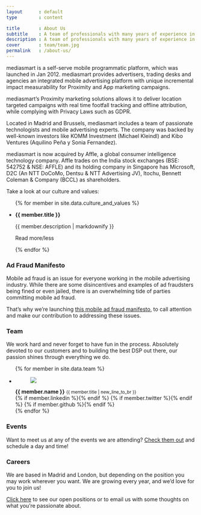 ```yaml
---
layout      : default
type        : content

title       : About Us
subtitle    : A team of professionals with many years of experience in the mobile and digital advertising world striving for innovation and quality of service.
description : A team of professionals with many years of experience in the mobile and digital advertising world striving for innovation and quality of service. We work hard and never forget to have fun in the process. Absolutely devoted to our customers and to building the best mobile DSP out there. Check our photos!
cover       : team/team.jpg
permalink   : /about-us/
---
```


mediasmart is a self-serve mobile programmatic platform, which was launched in Jan 2012. mediasmart provides advertisers, trading desks and agencies an integrated mobile advertising platform with unique incremental impact measurability for Proximity and App marketing campaigns.

mediasmart’s Proximity marketing solutions allows it to deliver location targeted campaigns with real time footfall tracking and offline attribution, while complying with Privacy Laws such as GDPR.

Located in Madrid and Brussels, mediasmart includes a team of passionate technologists and mobile advertising experts. The company was backed by well-known investors like KOMM Investment (Michael Kleindl) and Kibo Ventures (Aquilino Peña y Sonia Fernandez).

mediasmart is now acquired by Affle, a global consumer intelligence technology company. Affle trades on the India stock exchanges (BSE: 542752 & NSE: AFFLE) and its holding company in Singapore has Microsoft, D2C (An NTT DoCoMo, Dentsu & NTT Advertising JV), Itochu, Bennett Coleman & Company (BCCL) as shareholders.

Take a look at our culture and values:

<ul data-role='carousel'>
{% for member in site.data.culture_and_values %}
  <li>
    <p><strong>{{ member.title }}</strong></p>
    <div class="collapsible hidden">
      {{ member.description | markdownify }}
    </div>
    <p><a class="collapser">Read more/less</a></p>
  </li>
{% endfor %}
</ul>

### Ad Fraud Manifesto

  Mobile ad fraud is an issue for everyone working in the mobile advertising industry. While there are some disincentives and examples of ad fraudsters being fined or even jailed, there is an overwhelming tide of parties committing mobile ad fraud.

  That’s why we’re launching  <a href='http://info.mediasmart.io/ad-fraud-manifesto'> this mobile ad fraud manifesto</a>, to call attention and make our contribution to addressing these issues.

### Team

We work hard and never forget to have fun in the process. Absolutely devoted to our customers and to building the best DSP out there, our passion shines through everything we do.

<ul data-role='team'>
{% for member in site.data.team %}
  <li>
    <figure style="background-image: url('/assets/images/team/{{ member.image }}.jpg');">
      <img src="/assets/images/team/{{ member.image }}.funny.jpg" />
    </figure>
    <strong>{{ member.name }}</strong>
    <small>{{ member.title | new_line_to_br }}</small>
    <nav data-role='networks'>
      {% if member.linkedin %}<a href='https://www.linkedin.com/in/{{ member.linkedin }}' class='icon linkedin' target='blank'></a>{% endif %}
      {% if member.twitter %}<a href='https://twitter.com/{{ member.twitter }}' class='icon twitter' target='blank'></a>{% endif %}
      {% if member.github %}<a href='https://github.com/{{ member.github }}' class='icon github' target='blank'></a>{% endif %}
    </nav>
  </li>
{% endfor %}
</ul>

### Events

Want to meet us at any of the events we are attending?
[Check them out](http://info.mediasmart.io/events) and schedule a day and time!

### Careers

We are based in Madrid and London, but depending on the position you may work wherever you want. We are growing every year, and we’d love for you to join us!

[Click here](http://info.mediasmart.io/careers) to see our open positions or to email us with some thoughts on what you’re passionate about.

<!-- <form action='https://api.mediasmart.io/site/form' method='post' enctype='multipart/form-data'>
  <h2>Work with us</h2>
  {% for input in site.data.forms.hiring %}
    <label>{{ input.label }}</label>
    {% if input.type != 'textarea' %}
      <input name='{{ input.name }}' type='{{ input.type }}' required />
    {% else %}
      <textarea name='{{ input.name }}' required></textarea>
    {% endif %}
  {% endfor %}
  <label>Accept <a href='https://www.mediasmart.io/privacy/'>privacy policy</a></label>
  <input name='policy' type='checkbox' required />
  <button class='primary large'>
    <label>Apply now</label>
  </button>
</form> -->
